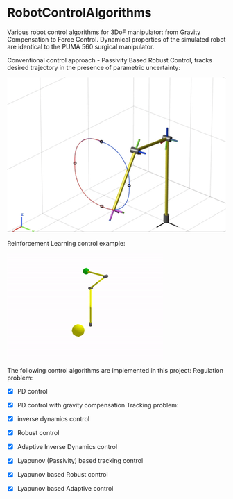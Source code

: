 # RobotControlAlgorithms
Various robot control algorithms for 3DoF manipulator: from Gravity Compensation to Force Control. Dynamical properties of the simulated robot are identical to the PUMA 560 surgical manipulator.




Conventional control approach - Passivity Based Robust Control, tracks desired trajectory 
in the presence of parametric uncertainty:




 ![Passivity Based Robust Control](robust_passive.gif) 












Reinforcement Learning control example:




![Reinforcement Learning control](reinforcement_learning_control.gif) 



The following control algorithms are implemented in this project:
Regulation problem:
- [x] PD control
- [x] PD control with gravity compensation
Tracking problem:
- [x] inverse dynamics control
- [x] Robust control
- [x] Adaptive Inverse Dynamics control
- [x] Lyapunov (Passivity) based tracking control
- [x] Lyapunov based Robust control
- [x] Lyapunov based Adaptive control






